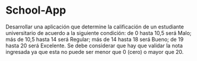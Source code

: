 # School-App

Desarrollar una aplicación que determine la calificación de un estudiante universitario de acuerdo a la siguiente condición: 
de 0 hasta 10,5 será Malo; 
más de 10,5 hasta 14 será Regular; 
más de 14 hasta 18 será Bueno; 
de 19 hasta 20 será Excelente. 
Se debe considerar que hay que validar la nota ingresada ya que esta no puede ser menor que 0 (cero) o mayor que 20.
